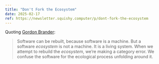 ```yaml
---
title: "Don't Fork the Ecosystem"
date: 2025-02-17
ref: https://newsletter.squishy.computer/p/dont-fork-the-ecosystem
---
```



Quoting [Gordon Brander](https://newsletter.squishy.computer/p/dont-fork-the-ecosystem):

> Software can be rebuilt, because software is a machine. But a software *ecosystem* is not a machine. It is a living system. When we attempt to rebuild the *ecosystem*, we’re making a category error. We confuse the software for the ecological process unfolding around it.